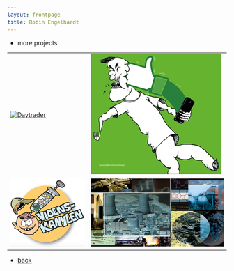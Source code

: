 ```yaml
---
layout: frontpage
title: Robin Engelhardt
---
```


<div class="navbar">
  <div class="navbar-inner">
      <ul class="nav">
          <li>more projects</li>
      </ul>
  </div>
</div>

<table class="wide">
<tr>
  <td class="left">
    <a href="https://spil.digitaluddannelse.org/">
      <img src="../assets/publpics/daytrader.jpg" alt="Daytrader" title="Daytrader"/>
    </a>
  </td>
  <td class="right">
    <a href="https://robinengelhardt.me/assets/pdfs/DUDE-_-LIKE-Kap-5.2.pdf">
      <img src="assets/publpics/kollektiv_klogskab.jpg" alt="LIKE" title="Mehlsen & Hendricks (2019)"/>
    </a>
  </td>
</tr>
<tr>
  <td class="right">
    <a href="https://www.videnskanylen.dk/">
      <img src="assets/publpics/videnskanylen.png" alt="Videnskanylen" title="Videnskanylen"/>
    </a>
  </td>
  <td class="right">
    <a href="https://boardgamegeek.com/boardgame/19882/hazard-cards">
      <img src="assets/publpics/color_collage.jpg" alt="Hazardcards" title="Hazardcards"/>
    </a>
  </td>
</tr>
</table>


<div class="navbar">
  <div class="navbar-inner">
      <ul class="nav">
          <li><a href="index.html">back</a></li>
      </ul>
  </div>
</div>
